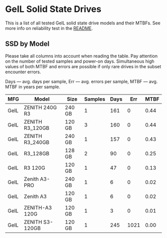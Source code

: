GeIL Solid State Drives
=======================

This is a list of all tested GeIL solid state drive models and their MTBFs. See
more info on reliability test in the [README](https://github.com/linuxhw/SMART).

SSD by Model
------------

Please take all columns into account when reading the table. Pay attention on the
number of tested samples and power-on days. Simultaneous high values of both MTBF
and errors are possible if only rare drives in the subset encounter errors.

Days — avg. days per sample,
Err  — avg. errors per sample,
MTBF — avg. MTBF in years per sample.

| MFG       | Model              | Size   | Samples | Days  | Err   | MTBF   |
|-----------|--------------------|--------|---------|-------|-------|--------|
| GeIL      | ZENITH 240G R3     | 240 GB | 1       | 161   | 0     | 0.44   |
| GeIL      | ZENITH R3_120GB    | 120 GB | 3       | 160   | 0     | 0.44   |
| GeIL      | ZENITH R3_240GB    | 240 GB | 1       | 157   | 0     | 0.43   |
| GeIL      | R3_128GB           | 128 GB | 2       | 90    | 0     | 0.25   |
| GeIL      | R3 120G            | 120 GB | 1       | 47    | 0     | 0.13   |
| GeIL      | Zenith A3-PRO      | 240 GB | 1       | 6     | 0     | 0.02   |
| GeIL      | Zenith A3          | 120 GB | 1       | 6     | 0     | 0.02   |
| GeIL      | ZENITH-A3 120G     | 120 GB | 1       | 3     | 0     | 0.01   |
| GeIL      | ZENITH S3-120GB    | 120 GB | 1       | 245   | 1021  | 0.00   |
